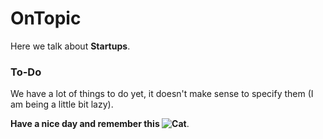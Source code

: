 # OnTopic

Here we talk about **Startups**.

### To-Do
We have a lot of things to do yet, it doesn't make sense to specify them (I am being a little bit lazy).

**Have a nice day and remember this ![Cat](https://media.giphy.com/media/o0vwzuFwCGAFO/giphy.gif)**.

